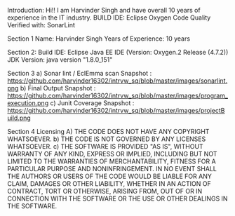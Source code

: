 Introduction: Hi!! I am Harvinder Singh and have overall 10 years of experience in the IT industry. 
BUILD IDE: Eclipse Oxygen
Code Quality Verified with: SonarLint


Section 1
	Name: Harvinder Singh
	Years of Experience: 10 years

Section 2: 
	Build IDE: Eclipse Java EE IDE (Version: Oxygen.2 Release (4.7.2))
	JDK Version: java version "1.8.0_151"

Section 3 
a)	Sonar lint / EclEmma scan Snapshot : https://github.com/harvinder16302/intrvw_sq/blob/master/images/sonarlint.png
b)	Final Output Snapshot : https://github.com/harvinder16302/intrvw_sq/blob/master/images/program_execution.png
c)	Junit Coverage Snapshot : https://github.com/harvinder16302/intrvw_sq/blob/master/images/projectBuild.png

Section 4 
Licensing 
A)	THE CODE DOES NOT HAVE ANY COPYRIGHT WHATSOEVER. 
b)	THE CODE IS NOT GOVERNED BY ANY LICENSES WHATSOEVER. 
c)	THE SOFTWARE IS PROVIDED "AS IS", WITHOUT WARRANTY OF ANY KIND, EXPRESS OR IMPLIED, INCLUDING BUT NOT LIMITED TO THE WARRANTIES OF MERCHANTABILITY, FITNESS FOR A PARTICULAR PURPOSE AND NONINFRINGEMENT. IN NO EVENT SHALL THE AUTHORS OR USERS OF THE CODE WOULD BE LIABLE FOR ANY CLAIM, DAMAGES OR OTHER LIABILITY, WHETHER IN AN ACTION OF CONTRACT, TORT OR OTHERWISE, ARISING FROM, OUT OF OR IN CONNECTION WITH THE SOFTWARE OR THE USE OR OTHER DEALINGS IN THE SOFTWARE.
  
